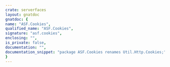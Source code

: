 ```yaml
---
crate: serverfaces
layout: gnatdoc
gnatdoc: {
name: "ASF.Cookies",
qualified_name: "ASF.Cookies",
signature: "asf.cookies",
enclosing: "",
is_private: false,
documentation: "",
documentation_snippet: "package ASF.Cookies renames Util.Http.Cookies;",
}
---
```

